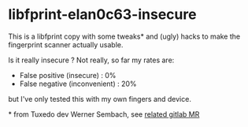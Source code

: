 # libfprint-elan0c63-insecure

This is a libfprint copy with some tweaks\* and (ugly) hacks to make the fingerprint scanner actually usable.

Is it really insecure ?
Not really, so far my rates are:

- False positive (insecure) : 0%
- False negative (inconvenient) : 20%

but I've only tested this with my own fingers and device.



\* from Tuxedo dev Werner Sembach, see [related gitlab MR](https://gitlab.freedesktop.org/libfprint/libfprint/-/merge_requests/198)

